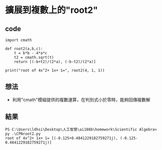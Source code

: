 # 擴展到複數上的"root2"

## code
```
import cmath

def root2(a,b,c):
    t = b*b - 4*a*c
    t2 = cmath.sqrt(t)
    return [(-b+t2)/(2*a), (-b-t2)/(2*a)]

print("root of 4x^2+ 1x+ 1=", root2(4, 1, 1))
```

## 想法
* 利用"cmath"模組提供的複數運算，在判別式小於零時，能夠回傳複數解

## 結果
```
PS C:\Users\ldhsi\Desktop\人工智慧\ai108b\homework\Scientific Algebra> py .\CPNroot2.py
root of 4x^2+ 1x+ 1= [(-0.125+0.4841229182759271j), (-0.125-0.4841229182759271j)]
```